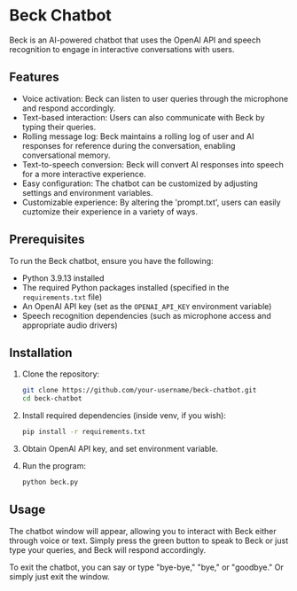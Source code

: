 # Beck Chatbot

Beck is an AI-powered chatbot that uses the OpenAI API and speech recognition to engage in interactive conversations with users.

## Features

- Voice activation: Beck can listen to user queries through the microphone and respond accordingly.
- Text-based interaction: Users can also communicate with Beck by typing their queries.
- Rolling message log: Beck maintains a rolling log of user and AI responses for reference during the conversation, enabling conversational memory.
- Text-to-speech conversion: Beck will convert AI responses into speech for a more interactive experience.
- Easy configuration: The chatbot can be customized by adjusting settings and environment variables.
- Customizable experience: By altering the 'prompt.txt', users can easily cuztomize their experience in a variety of ways.

## Prerequisites

To run the Beck chatbot, ensure you have the following:

- Python 3.9.13 installed
- The required Python packages installed (specified in the `requirements.txt` file)
- An OpenAI API key (set as the `OPENAI_API_KEY` environment variable)
- Speech recognition dependencies (such as microphone access and appropriate audio drivers)

## Installation

1. Clone the repository:

   ```bash
   git clone https://github.com/your-username/beck-chatbot.git
   cd beck-chatbot

2. Install required dependencies (inside venv, if you wish): 

    ```bash
    pip install -r requirements.txt

3. Obtain OpenAI API key, and set environment variable.

4. Run the program:

    ```bash
    python beck.py

## Usage

The chatbot window will appear, allowing you to interact with Beck either through voice or text. Simply press the green button to speak to Beck or just type your queries, and Beck will respond accordingly.

To exit the chatbot, you can say or type "bye-bye," "bye," or "goodbye." Or simply just exit the window.
